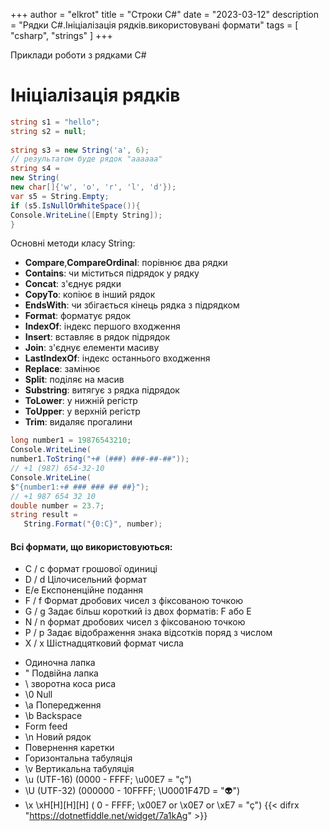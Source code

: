 +++
author = "elkrot"
title = "Строки C#"
date = "2023-03-12"
description = "Рядки C#.Ініціалізація рядків.використовувані формати"
tags = [
     "csharp",
"strings"
]
+++
 
Приклади роботи з рядками C#<!--more-->

# Ініціалізація рядків

```csharp
string s1 = "hello";
string s2 = null;
 
string s3 = new String('a', 6);
// результатом буде рядок "aaaaaa"
string s4 =
new String(
new char[]{'w', 'o', 'r', 'l', 'd'});
var s5 = String.Empty;
if (s5.IsNullOrWhiteSpace()){
Console.WriteLine([Empty String]);
}
```

Основні методи класу String:

* **Compare**,**CompareOrdinal**: порівнює два рядки
* **Contains**: чи міститься підрядок у рядку
* **Concat**: з'єднує рядки
* **CopyTo**: копіює в інший рядок
* **EndsWith**: чи збігається кінець рядка з підрядком
* **Format**: форматує рядок
* **IndexOf**: індекс першого входження
* **Insert**: вставляє в рядок підрядок
* **Join**: з'єднує елементи масиву
* **LastIndexOf**: індекс останнього входження
* **Replace**: замінює
* **Split**: поділяє на масив
* **Substring**: витягує з рядка підрядок
* **ToLower**: у нижній регістр
* **ToUpper**: у верхній регістр
* **Trim**: видаляє прогалини

```csharp
long number1 = 19876543210;
Console.WriteLine(
number1.ToString("+# (###) ###-##-##"));
// +1 (987) 654-32-10
Console.WriteLine(
$"{number1:+# ### ### ## ##}");
// +1 987 654 32 10
double number = 23.7;
string result =
   String.Format("{0:C}", number);
```

#### Всі формати, що використовуються:

* C / c формат грошової одиниці
* D / d Цілочисельний формат
* E/e Експоненційне подання
* F / f Формат дробових чисел з фіксованою точкою
* G / g Задає більш короткий із двох форматів: F або E
* N / n формат дробових чисел з фіксованою точкою
* P / p Задає відображення знака відсотків поряд з числом
* X / x Шістнадцятковий формат числа


- Одиночна лапка
- \" Подвійна лапка
- \\ зворотна коса риса
- \0 Null
- \a Попередження
- \b Backspace
- Form feed
- \n Новий рядок
- Повернення каретки
- Горизонтальна табуляція
- \v Вертикальна табуляція
- \u (UTF-16) (0000 - FFFF; \u00E7 = "ç")
- \U (UTF-32) (000000 - 10FFFF; \U0001F47D = "👽")
- \x \xH[H][H][H] ( 0 - FFFF; \x00E7 or \x0E7 or \xE7 = "ç")
{{< difrx "https://dotnetfiddle.net/widget/7a1kAg" >}}

